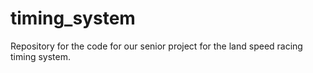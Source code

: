 # timing_system
Repository for the code for our senior project for the land speed racing timing system. 

